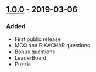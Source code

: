 ## [1.0.0] - 2019-03-06
### Added
- First public release
- MCQ and PIKACHAR questions
- Bonus questions
- LeaderBoard
- Puzzle

[1.0.0]: https://github.com/milanvadher/quiz-gateway/releases/tag/v1.0.0
